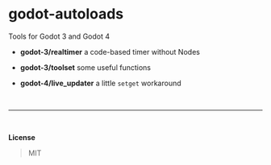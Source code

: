 # godot-autoloads

Tools for Godot 3 and Godot 4

+ **godot-3/realtimer** a code-based timer without Nodes
+ **godot-3/toolset** some useful functions

+ **godot-4/live_updater** a little `setget` workaround

<br />

___

<br />

**License**

> MIT
